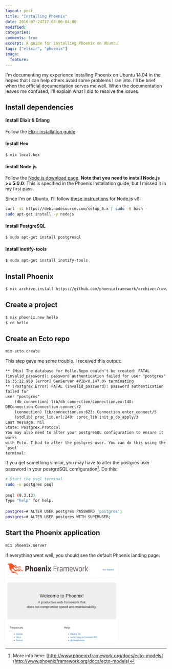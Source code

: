 ```yaml
---
layout: post
title: "Installing Phoenix"
date: 2016-07-24T17:08:06-04:00
modified:
categories:
comments: true
excerpt: A guide for installing Phoenix on Ubuntu
tags: ["elixir", "phoenix"]
image:
  feature:
---
```


I'm documenting my experience installing Phoenix on Ubuntu 14.04 in the hopes
that I can help others avoid some problems I ran into. I'll be brief
when the [official documentation](http://www.phoenixframework.org/docs/installation)
serves me well. When the documentation leaves me confused, I'll explain what I
did to resolve the issues.

## Install dependencies

#### Install Elixir & Erlang  

Follow the [Elixir installation guide](http://elixir-lang.org/install.html)

#### Install Hex 

```bash
$ mix local.hex
```

#### Install Node.js

Follow the [Node.js download page](https://nodejs.org/en/download/). **Note that
you need to install Node.js >= 5.0.0**. This is specified in the
Phoenix installation guide, but I missed it in my first pass.

Since I'm on Ubuntu, I'll follow [these
instructions](https://Nodejs.org/en/download/package-manager/#debian-and-ubuntu-based-linux-distributions) for Node.js v6:

```bash
curl -sL https://deb.nodesource.com/setup_6.x | sudo -E bash -
sudo apt-get install -y nodejs
```

#### Install PostgreSQL

```bash
$ sudo apt-get install postgresql
```

#### Install inotify-tools

```bash
$ sudo apt-get install inotify-tools
```

## Install Phoenix

```bash
$ mix archive.install https://github.com/phoenixframework/archives/raw/master/phoenix_new.ez
```

## Create a project

```bash
$ mix phoenix.new hello
$ cd hello
```

## Create an Ecto repo

```bash
mix ecto.create
```

This step gave me some trouble. I received this output:

    ** (Mix) The database for Hello.Repo couldn't be created: FATAL
    (invalid_password): password authentication failed for user "postgres"
    16:35:22.980 [error] GenServer #PID<0.147.0> terminating
    ** (Postgrex.Error) FATAL (invalid_password): password authentication failed for
    user "postgres"
        (db_connection) lib/db_connection/connection.ex:148:
    DBConnection.Connection.connect/2
        (connection) lib/connection.ex:623: Connection.enter_connect/5
        (stdlib) proc_lib.erl:240: :proc_lib.init_p_do_apply/3
    Last message: nil
    State: Postgrex.Protocol
    You may also need to alter your postgreSQL configuration to ensure it works
    with Ecto. I had to alter the postgres user. You can do this using the `psql` 
    terminal:

If you get something similar, you may have to alter the postgres user password
in your postgreSQL configuration[^1]. Do this:

[^1]: More info here: [http://www.phoenixframework.org/docs/ecto-models](http://www.phoenixframework.org/docs/ecto-models)

```bash
# Start the psql terminal
sudo -u postgres psql

psql (9.3.13)
Type "help" for help.

postgres=# ALTER USER postgres PASSWORD 'postgres';
postgres=# ALTER USER postgres WITH SUPERUSER;
```

## Start the Phoenix application

```bash
mix phoenix.server
```

If everything went well, you should see the default Phoenix landing page:

<img src="../images/phoenix-landing-page.png" height="250" width="350">
